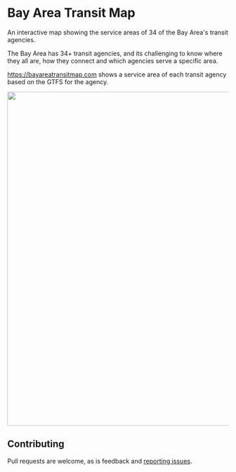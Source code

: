# Bay Area Transit Map

An interactive map showing the service areas of 34 of the Bay Area's transit agencies.

The Bay Area has 34+ transit agencies, and its challenging to know where they all are, how they connect and which agencies serve a specific area.

https://bayareatransitmap.com shows a service area of each transit agency based on the GTFS for the agency.

<a href="https://bayareatransitmap.com"><img width="762" src="https://user-images.githubusercontent.com/96217/101236818-740b7d80-3691-11eb-94ca-5b4d76bbcf47.png"></a>

## Contributing

Pull requests are welcome, as is feedback and [reporting issues](https://github.com/blinktaginc/bayareatransitmap/issues).
